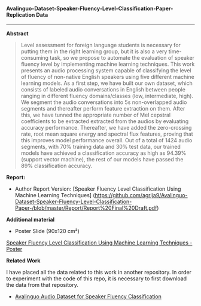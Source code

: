 #### Avalinguo-Dataset-Speaker-Fluency-Level-Classification-Paper-Replication Data

---

**Abstract**

> Level assessment for foreign language students is necessary for putting them in the right learning group, but it is also a very
time-consuming task, so we propose to automate the evaluation of speaker fluency level by implementing machine learning
techniques. This work presents an audio processing system capable of classifying the level of fluency of non-native English
speakers using five different machine learning models. As a first step, we have built our own dataset, which consists of labeled
audio conversations in English between people ranging in different fluency domains/classes (low, intermediate, high). We
segment the audio conversations into 5s non-overlapped audio segments and thereafter perform feature extraction on them.
After this, we have tunned the appropriate number of Mel cepstral coefficients to be extracted extracted from the audios by
evaluating accuracy performance. Thereafter, we have added the zero-crossing rate, root mean square energy and spectral flux
features, proving that this improves model performance overall. Out of a total of 1424 audio segments, with 70% training data
and 30% test data, our trained models have achieved a classification accuracy as high as 94.39% (support vector machine), the
rest of our models have passed the 89% classification accuracy.

**Report:**

* Author Report Version: [Speaker Fluency Level Classification Using Machine Learning Techniques] (https://github.com/agrija9/Avalinguo-Dataset-Speaker-Fluency-Level-Classification-Paper-/blob/master/Report/Report%20Final%20Draft.pdf)


**Additional material**

* Poster Slide (90x120 cm²)

[Speaker Fluency Level Classification Using Machine Learning Techniques - Poster](https://github.com/agrija9/Avalinguo-Dataset-Speaker-Fluency-Level-Classification-Paper-/blob/master/Poster/RIIAA%20Poster%202018.pdf)


**Related Work**

I have placed all the data related to this work in another repository. In order to experiment with the code of this repo, it is necessary to first download the data from that repository.
* [Avalinguo Audio Dataset for Speaker Fluency Classification ](https://github.com/agrija9/Avalinguo-Audio-Set)

